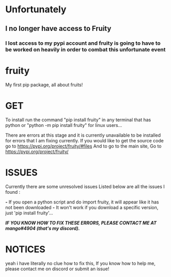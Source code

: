 # Unfortunately
## I no longer have access to Fruity
### I lost access to my pypi account and fruity is going to have to be worked on heavily in order to combat this unfortunate event

# fruity
My first pip package, all about fruits!

# GET
To install run the command "pip install fruity" in any terminal that has python or "python -m pip install fruity" for linux users...

There are errors at this stage and it is currently unavailable to be installed for errors that I am fixing currently.
If you would like to get the source code go to
https://pypi.org/project/fruity/#files
And to go to the main site, Go to https://pypi.org/project/fruity/

# ISSUES

Currently there are some unresolved issues
Listed below are all the issues I found :

**-** If you open a python script and do import fruity, it will appear like it has not been downloaded
**-** It won't work if you download a specific version, just 'pip install fruity'...

***IF YOU KNOW HOW TO FIX THESE ERRORS, PLEASE CONTACT ME AT mango#4904 (that's my discord).***

# NOTICES

yeah i have literally no clue how to fix this, If you know how to help me, please contact me on discord or submit an issue!
